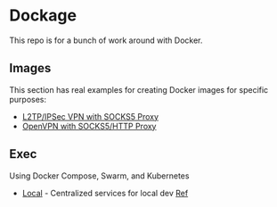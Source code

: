 # Dockage
This repo is for a bunch of work around with Docker. 

## Images
This section has real examples for creating Docker images for specific purposes:

- [L2TP/IPSec VPN with SOCKS5 Proxy](/Image/L2TP.SOCKS)
- [OpenVPN with SOCKS5/HTTP Proxy](/Image/OpenVPN.Proxy)

## Exec
Using Docker Compose, Swarm, and Kubernetes

- [Local](/Exec/Local) - Centralized services for local dev [Ref](https://www.devocative.org/article/tech/docker02)  

